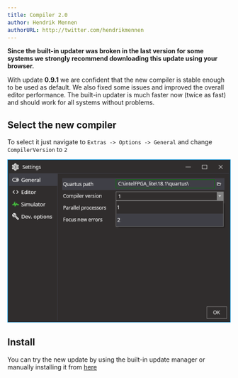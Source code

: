 ```yaml
---
title: Compiler 2.0
author: Hendrik Mennen
authorURL: http://twitter.com/hendrikmennen
---
```


**Since the built-in updater was broken in the last version for some systems we strongly recommend downloading this update using your browser.**

With update **0.9.1** we are confident that the new compiler is stable enough to be used as default.
We also fixed some issues and improved the overall editor performance.
The built-in updater is much faster now (twice as fast) and should work for all systems without problems.

<!--truncate-->

## Select the new compiler
To select it just navigate to `Extras -> Options -> General` and change `CompilerVersion` to `2`

![IDE Screenshot](assets/2019-10-01/SelectCompiler.png)

## Install
You can try the new update by using the built-in update manager or manually installing it from [here](/docs/getstarted/#install-vhdp-ide)

